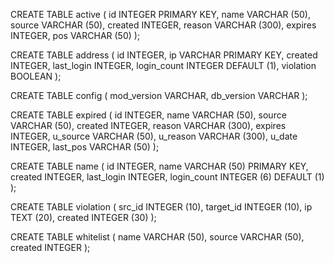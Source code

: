 CREATE TABLE active (
    id      INTEGER PRIMARY KEY,
    name    VARCHAR (50),
    source  VARCHAR (50),
    created INTEGER,
    reason  VARCHAR (300),
    expires INTEGER,
    pos     VARCHAR (50) 
);

CREATE TABLE address (
    id          INTEGER,
    ip          VARCHAR PRIMARY KEY,
    created     INTEGER,
    last_login  INTEGER,
    login_count INTEGER DEFAULT (1),
    violation   BOOLEAN
);

CREATE TABLE config (
    mod_version VARCHAR,
    db_version  VARCHAR
);

CREATE TABLE expired (
    id       INTEGER,
    name     VARCHAR (50),
    source   VARCHAR (50),
    created  INTEGER,
    reason   VARCHAR (300),
    expires  INTEGER,
    u_source VARCHAR (50),
    u_reason VARCHAR (300),
    u_date   INTEGER,
    last_pos VARCHAR (50) 
);

CREATE TABLE name (
    id          INTEGER,
    name        VARCHAR (50) PRIMARY KEY,
    created     INTEGER,
    last_login  INTEGER,
    login_count INTEGER (6)  DEFAULT (1) 
);

CREATE TABLE violation (
    src_id    INTEGER (10),
    target_id INTEGER (10),
    ip        TEXT (20),
    created   INTEGER (30) 
);

CREATE TABLE whitelist (
    name    VARCHAR (50),
    source  VARCHAR (50),
    created INTEGER
);

